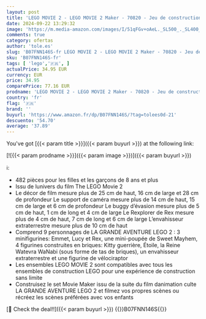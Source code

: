 ```yaml
---
layout: post
title: 'LEGO MOVIE 2 - LEGO MOVIE 2 Maker - 70820 - Jeu de construction'
date: 2024-09-22 13:29:32
image: 'https://m.media-amazon.com/images/I/51qFGv+oAeL._SL500_._SL400_.jpg'
comments: true
category: ofertas
author: 'tole.es'
slug: 'B07FNN146S-fr LEGO MOVIE 2 - LEGO MOVIE 2 Maker - 70820 - Jeu de...'
sku: 'B07FNN146S-fr'
tags: [ 'lego','🇫🇷', ]
actualPrice: 34.95 EUR
currency: EUR
price: 34.95
comparePrice: 77.16 EUR
prodname: 'LEGO MOVIE 2 - LEGO MOVIE 2 Maker - 70820 - Jeu de construction'
country: 'fr'
flag: '🇫🇷'
brand: ''
buyurl: 'https://www.amazon.fr/dp/B07FNN146S/?tag=tolees0d-21'
descuento: '54.70'
average: '37.89'
---
```


You've got [{{< param title >}}]({{< param buyurl >}}) at the following link:

[![{{< param prodname >}}]({{< param image >}})]({{< param buyurl >}})

ℹ️:

- 482 pièces pour les filles et les garçons de 8 ans et plus
- Issu de lunivers du film The LEGO Movie 2
- Le décor de film mesure plus de 25 cm de haut, 16 cm de large et 28 cm de profondeur Le support de caméra mesure plus de 14 cm de haut, 15 cm de large et 6 cm de profondeur Le buggy d’évasion mesure plus de 5 cm de haut, 1 cm de long et 4 cm de large Le Rexplorer de Rex mesure plus de 4 cm de haut, 7 cm de long et 6 cm de large L’envahisseur extraterrestre mesure plus de 10 cm de haut
- Comprend 9 personnages de LA GRANDE AVENTURE LEGO 2 : 3 minifigurines: Emmet, Lucy et Rex, une mini-poupée de Sweet Mayhem, 4 figurines construites en briques: Kitty guerrière, Étoile, la Reine Watevra WaNabi (sous forme de tas de briques), un envahisseur extraterrestre et une figurine de vélociraptor
- Les ensembles LEGO MOVIE 2 sont compatibles avec tous les ensembles de construction LEGO  pour une expérience de construction sans limite
- Construisez le set Movie Maker issu de la suite du film danimation culte LA GRANDE AVENTURE LEGO 2 et filmez vos propres scènes ou récréez les scènes préférées avec vos enfants

[🛒 Check the deal!!]({{< param buyurl >}})
{{<world>}}B07FNN146S{{</world>}}
